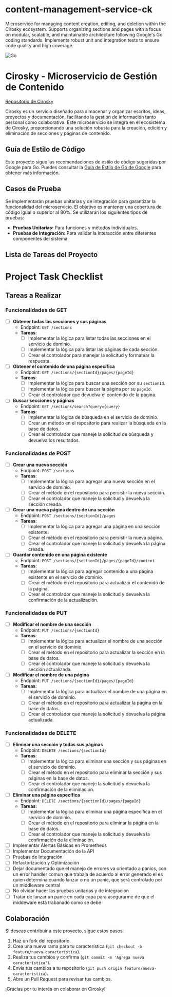 # content-management-service-ck
Microservice for managing content creation, editing, and deletion within the Cirosky ecosystem. Supports organizing sections and pages with a focus on modular, scalable, and maintainable architecture following Google's Go coding standards. Implements robust unit and integration tests to ensure code quality and high coverage

![Go](https://img.shields.io/badge/Go-1.23-blue?logo=go)


# Cirosky - Microservicio de Gestión de Contenido

[Repositorio de Cirosky](https://github.com/mrthoabby/cirosky)

Cirosky es un servicio diseñado para almacenar y organizar escritos, ideas, proyectos y documentación, facilitando la gestión de información tanto personal como colaborativa. Este microservicio se integra en el ecosistema de Cirosky, proporcionando una solución robusta para la creación, edición y eliminación de secciones y páginas de contenido.

## Guía de Estilo de Código

Este proyecto sigue las recomendaciones de estilo de código sugeridas por Google para Go. Puedes consultar la [Guía de Estilo de Go de Google](https://google.github.io/styleguide/go/decisions#naming) para obtener más información.

## Casos de Prueba

Se implementarán pruebas unitarias y de integración para garantizar la funcionalidad del microservicio. El objetivo es mantener una cobertura de código igual o superior al 80%. Se utilizarán los siguientes tipos de pruebas:

- **Pruebas Unitarias:** Para funciones y métodos individuales.
- **Pruebas de Integración:** Para validar la interacción entre diferentes componentes del sistema.

## Lista de Tareas del Proyecto

# Project Task Checklist

## Tareas a Realizar

### Funcionalidades de **GET**

- [ ] **Obtener todas las secciones y sus páginas**
  - Endpoint: `GET /sections`
  - **Tareas**:
    - [ ] Implementar la lógica para listar todas las secciones en el servicio de dominio.
    - [ ] Implementar la lógica para listar las páginas de cada sección.
    - [ ] Crear el controlador para manejar la solicitud y formatear la respuesta.

- [ ] **Obtener el contenido de una página específica**
  - Endpoint: `GET /sections/{sectionId}/pages/{pageId}`
  - **Tareas**:
    - [ ] Implementar la lógica para buscar una sección por su `sectionId`.
    - [ ] Implementar la lógica para buscar la página por su `pageId`.
    - [ ] Crear el controlador que devuelva el contenido de la página.

- [ ] **Buscar secciones y páginas**
  - Endpoint: `GET /sections/search?query={query}`
  - **Tareas**:
    - [ ] Implementar la lógica de búsqueda en el servicio de dominio.
    - [ ] Crear un método en el repositorio para realizar la búsqueda en la base de datos.
    - [ ] Crear el controlador que maneje la solicitud de búsqueda y devuelva los resultados.

### Funcionalidades de **POST**

- [ ] **Crear una nueva sección**
  - Endpoint: `POST /sections`
  - **Tareas**:
    - [ ] Implementar la lógica para agregar una nueva sección en el servicio de dominio.
    - [ ] Crear el método en el repositorio para persistir la nueva sección.
    - [ ] Crear el controlador que maneje la solicitud y devuelva la sección creada.

- [ ] **Crear una nueva página dentro de una sección**
  - Endpoint: `POST /sections/{sectionId}/pages`
  - **Tareas**:
    - [ ] Implementar la lógica para agregar una página en una sección existente.
    - [ ] Crear el método en el repositorio para persistir la nueva página.
    - [ ] Crear el controlador que maneje la solicitud y devuelva la página creada.

- [ ] **Guardar contenido en una página existente**
  - Endpoint: `POST /sections/{sectionId}/pages/{pageId}/content`
  - **Tareas**:
    - [ ] Implementar la lógica para agregar contenido a una página existente en el servicio de dominio.
    - [ ] Crear el método en el repositorio para actualizar el contenido de la página.
    - [ ] Crear el controlador que maneje la solicitud y devuelva la confirmación de la actualización.

### Funcionalidades de **PUT**

- [ ] **Modificar el nombre de una sección**
  - Endpoint: `PUT /sections/{sectionId}`
  - **Tareas**:
    - [ ] Implementar la lógica para actualizar el nombre de una sección en el servicio de dominio.
    - [ ] Crear el método en el repositorio para actualizar la sección en la base de datos.
    - [ ] Crear el controlador que maneje la solicitud y devuelva la sección actualizada.

- [ ] **Modificar el nombre de una página**
  - Endpoint: `PUT /sections/{sectionId}/pages/{pageId}`
  - **Tareas**:
    - [ ] Implementar la lógica para actualizar el nombre de una página en el servicio de dominio.
    - [ ] Crear el método en el repositorio para actualizar la página en la base de datos.
    - [ ] Crear el controlador que maneje la solicitud y devuelva la página actualizada.

### Funcionalidades de **DELETE**

- [ ] **Eliminar una sección y todas sus páginas**
  - Endpoint: `DELETE /sections/{sectionId}`
  - **Tareas**:
    - [ ] Implementar la lógica para eliminar una sección y sus páginas en el servicio de dominio.
    - [ ] Crear el método en el repositorio para eliminar la sección y sus páginas en la base de datos.
    - [ ] Crear el controlador que maneje la solicitud y devuelva la confirmación de la eliminación.

- [ ] **Eliminar una página específica**
  - Endpoint: `DELETE /sections/{sectionId}/pages/{pageId}`
  - **Tareas**:
    - [ ] Implementar la lógica para eliminar una página específica en el servicio de dominio.
    - [ ] Crear el método en el repositorio para eliminar la página en la base de datos.
    - [ ] Crear el controlador que maneje la solicitud y devuelva la confirmación de la eliminación.

- [ ] Implementar Alertas Básicas en Prometheus
- [ ] Implementar Documentación de la API
- [ ] Pruebas de Integración
- [ ] Refactorización y Optimización
- [ ] Dejar documentado que el manejo de errores va orientado a panics, con un error handler comun que trabaja de acuerdo al error generado el es quien determina cuando lanzar o no un panic, que será controlado por un middleware central
- [ ] No olvidar hacer las pruebas unitarias y de integración
- [ ] Tratar de lanzar un panic en cada capa para asegurarme de que el middeware está trabanado como se debe
## Colaboración

Si deseas contribuir a este proyecto, sigue estos pasos:

1. Haz un fork del repositorio.
2. Crea una nueva rama para tu característica (`git checkout -b feature/nueva-caracteristica`).
3. Realiza tus cambios y confirma (`git commit -m 'Agrega nueva característica'`).
4. Envía tus cambios a tu repositorio (`git push origin feature/nueva-caracteristica`).
5. Abre un Pull Request para revisar tus cambios.

¡Gracias por tu interés en colaborar en Cirosky!

